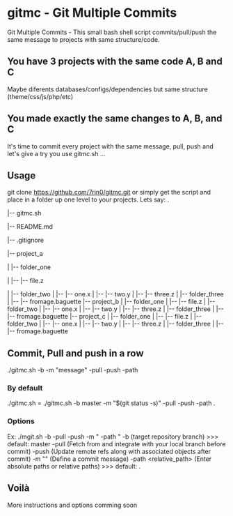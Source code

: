 # gitmc - Git Multiple Commits
Git Multiple Commits - This small bash shell script commits/pull/push the same message to projects with same structure/code.

## You have 3 projects with the same code A, B and C
Maybe diferents databases/configs/dependencies but same structure (theme/css/js/php/etc)

## You made exactly the same changes to A, B, and C
It's time to commit every project with the same message, pull, push and let's give a try you use gitmc.sh ...

## Usage
git clone https://github.com/7rin0/gitmc.git or simply get the script and place in a folder up one level to your projects. Lets say:
.

|-- gitmc.sh 

|-- README.md 

|-- .gitignore 

|-- project_a 

|   |-- folder_one 

|   |--  |-- file.z 

|   |-- folder_two 
|   |--  |-- one.x 
|   |--  |-- two.y 
|   |--  |-- three.z 
|   |-- folder_three 
|   |--  |-- fromage.baguette 
|-- project_b 
|   |-- folder_one 
|   |--  |-- file.z 
|   |-- folder_two 
|   |--  |-- one.x 
|   |--  |-- two.y 
|   |--  |-- three.z 
|   |-- folder_three 
|   |--  |-- fromage.baguette 
|-- project_c 
|   |-- folder_one 
|   |--  |-- file.z 
|   |-- folder_two 
|   |--  |-- one.x 
|   |--  |-- two.y
|   |--  |-- three.z 
|   |-- folder_three 
|   |--  |-- fromage.baguette 

## Commit, Pull and push in a row
./gitmc.sh -b <branch> -m "message" -pull -push -path <path>

### By default
./gitmc.sh = ./gitmc.sh -b master -m "$(git status -s)" -pull -push -path .

### Options
Ex: ./mgit.sh -b <branch> -pull -push -m "<message> -path <path>"
	-b <branch> (target repository branch) >>> default: master
	-pull (Fetch from and integrate with your local branch before commit) 
	-push (Update remote refs along with associated objects after commit) 
	-m "<your message>" (Define a commit message) 
	-path <relative_path> (Enter absolute paths or relative paths) >>> default: .

## Voilà
More instructions and options comming soon

